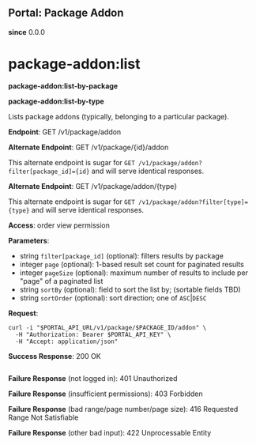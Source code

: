 Portal: Package Addon
---------------------

**since** 0.0.0

package-addon:list
==================

**package-addon:list-by-package**

**package-addon:list-by-type**

Lists package addons (typically, belonging to a particular package).

**Endpoint**:  GET /v1/package/addon

**Alternate Endpoint**:  GET /v1/package/{id}/addon

This alternate endpoint is sugar for `GET /v1/package/addon?filter[package_id]={id}` and will serve identical responses.

**Alternate Endpoint**:  GET /v1/package/addon/{type}

This alternate endpoint is sugar for `GET /v1/package/addon?filter[type]={type}` and will serve identical responses.

**Access**: order view permission

**Parameters**:
- string `filter[package_id]` (optional): filters results by package
- integer `page` (optional): 1-based result set count for paginated results
- integer `pageSize` (optional): maximum number of results to include per "page" of a paginated list
- string `sortBy` (optional): field to sort the list by; (sortable fields TBD)
- string `sortOrder` (optional): sort direction; one of `ASC`|`DESC`

**Request**:
```
curl -i "$PORTAL_API_URL/v1/package/$PACKAGE_ID/addon" \
  -H "Authorization: Bearer $PORTAL_API_KEY" \
  -H "Accept: application/json"
```

**Success Response**: 200 OK
```
```

**Failure Response** (not logged in): 401 Unauthorized

**Failure Response** (insufficient permissions): 403 Forbidden

**Failure Response** (bad range/page number/page size): 416 Requested Range Not Satisfiable

**Failure Response** (other bad input): 422 Unprocessable Entity

